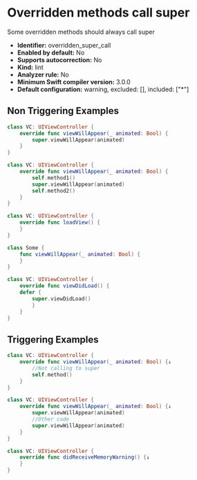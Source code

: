 # Overridden methods call super

Some overridden methods should always call super

* **Identifier:** overridden_super_call
* **Enabled by default:** No
* **Supports autocorrection:** No
* **Kind:** lint
* **Analyzer rule:** No
* **Minimum Swift compiler version:** 3.0.0
* **Default configuration:** warning, excluded: [], included: ["*"]

## Non Triggering Examples

```swift
class VC: UIViewController {
    override func viewWillAppear(_ animated: Bool) {
        super.viewWillAppear(animated)
    }
}
```

```swift
class VC: UIViewController {
    override func viewWillAppear(_ animated: Bool) {
        self.method1()
        super.viewWillAppear(animated)
        self.method2()
    }
}
```

```swift
class VC: UIViewController {
    override func loadView() {
    }
}
```

```swift
class Some {
    func viewWillAppear(_ animated: Bool) {
    }
}
```

```swift
class VC: UIViewController {
    override func viewDidLoad() {
    defer {
        super.viewDidLoad()
        }
    }
}
```

## Triggering Examples

```swift
class VC: UIViewController {
    override func viewWillAppear(_ animated: Bool) {↓
        //Not calling to super
        self.method()
    }
}
```

```swift
class VC: UIViewController {
    override func viewWillAppear(_ animated: Bool) {↓
        super.viewWillAppear(animated)
        //Other code
        super.viewWillAppear(animated)
    }
}
```

```swift
class VC: UIViewController {
    override func didReceiveMemoryWarning() {↓
    }
}
```